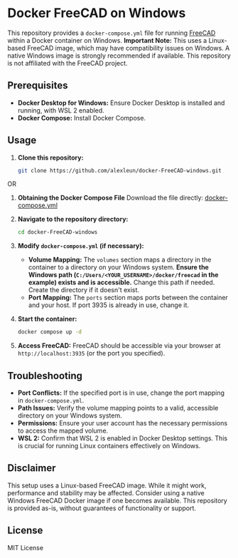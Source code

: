 # Docker FreeCAD on Windows

This repository provides a `docker-compose.yml` file for running [FreeCAD](https://www.freecadweb.org/) within a Docker container on Windows.  **Important Note:** This uses a Linux-based FreeCAD image, which may have compatibility issues on Windows. A native Windows image is strongly recommended if available.  This repository is not affiliated with the FreeCAD project.

## Prerequisites

* **Docker Desktop for Windows:**  Ensure Docker Desktop is installed and running, with WSL 2 enabled.
* **Docker Compose:** Install Docker Compose.

## Usage

1. **Clone this repository:**
   ```bash
   git clone https://github.com/alexleun/docker-FreeCAD-windows.git
   ```
OR
1. **Obtaining the Docker Compose File**
Download the file directly: [docker-compose.yml](https://raw.githubusercontent.com/alexleun/docker-FreeCAD-windows/main/docker-compose.yml)


2. **Navigate to the repository directory:**
   ```bash
   cd docker-FreeCAD-windows
   ```



3. **Modify `docker-compose.yml` (if necessary):**
    * **Volume Mapping:**  The `volumes` section maps a directory in the container to a directory on your Windows system.  **Ensure the Windows path (`C:/Users/<YOUR_USERNAME>/docker/freecad` in the example) exists and is accessible.**  Change this path if needed.  Create the directory if it doesn't exist.
    * **Port Mapping:** The `ports` section maps ports between the container and your host.  If port 3935 is already in use, change it.

4. **Start the container:**
   ```bash
   docker compose up -d
   ```

5. **Access FreeCAD:** FreeCAD should be accessible via your browser at `http://localhost:3935` (or the port you specified).


## Troubleshooting

* **Port Conflicts:** If the specified port is in use, change the port mapping in `docker-compose.yml`.
* **Path Issues:** Verify the volume mapping points to a valid, accessible directory on your Windows system.
* **Permissions:** Ensure your user account has the necessary permissions to access the mapped volume.
* **WSL 2:**  Confirm that WSL 2 is enabled in Docker Desktop settings.  This is crucial for running Linux containers effectively on Windows.


## Disclaimer

This setup uses a Linux-based FreeCAD image.  While it might work, performance and stability may be affected.  Consider using a native Windows FreeCAD Docker image if one becomes available.  This repository is provided as-is, without guarantees of functionality or support.


## License

MIT License
```
